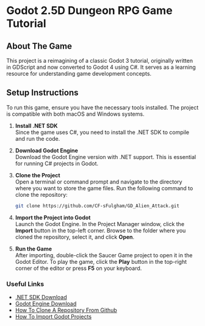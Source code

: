 # Godot 2.5D  Dungeon RPG Game Tutorial

## About The Game
This project is a reimagining of a classic Godot 3 tutorial, originally written in GDScript and now converted to Godot 4 using C#. It serves as a learning resource for understanding game development concepts.

## Setup Instructions
To run this game, ensure you have the necessary tools installed. The project is compatible with both macOS and Windows systems.

1. **Install .NET SDK**  
    Since the game uses C#, you need to install the .NET SDK to compile and run the code.

2. **Download Godot Engine**  
    Download the Godot Engine version with .NET support. This is essential for running C# projects in Godot.

3. **Clone the Project**  
    Open a terminal or command prompt and navigate to the directory where you want to store the game files. Run the following command to clone the repository:  
    ```bash
    git clone https://github.com/CF-sFulgham/GD_Alien_Attack.git
    ```

4. **Import the Project into Godot**  
    Launch the Godot Engine. In the Project Manager window, click the **Import** button in the top-left corner. Browse to the folder where you cloned the repository, select it, and click **Open**.

5. **Run the Game**  
    After importing, double-click the Saucer Game project to open it in the Godot Editor. To play the game, click the **Play** button in the top-right corner of the editor or press **F5** on your keyboard. 

### Useful Links
- [.NET SDK Download](https://dotnet.microsoft.com/en-us/download)  
- [Godot Engine Download](https://godotengine.org/)
- [How To Clone A Repository From Github](https://docs.github.com/en/repositories/creating-and-managing-repositories/cloning-a-repository)
- [How To Import Godot Projects](https://www.youtube.com/watch?v=ISr1gOzp_5I)

